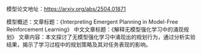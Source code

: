 模型论文地址：https://arxiv.org/abs/2504.01871

模型概述：文章标题：《Interpreting Emergent Planning in Model-Free Reinforcement Learning》
中文文章标题：《解释无模型强化学习中的涌现规划》
文章内容：本文探讨了无模型强化学习中涌现出的规划行为，通过分析实验结果，揭示了学习过程中的规划策略及其对任务表现的影响。
